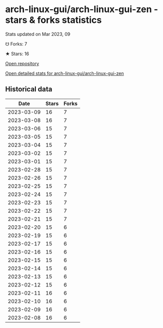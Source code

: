 # arch-linux-gui/arch-linux-gui-zen - stars & forks statistics

Stats updated on Mar 2023, 09

☋ Forks: 7

★ Stars: 16

[Open repository](https://github.com/arch-linux-gui/arch-linux-gui-zen)

[Open detailed stats for arch-linux-gui/arch-linux-gui-zen](https://reviewgithub.com/rep/arch-linux-gui/arch-linux-gui-zen)

## Historical data
| Date | Stars | Forks |
|------|-------|-------|
| 2023-03-09 | 16 | 7 | 
| 2023-03-08 | 16 | 7 | 
| 2023-03-06 | 15 | 7 | 
| 2023-03-05 | 15 | 7 | 
| 2023-03-04 | 15 | 7 | 
| 2023-03-02 | 15 | 7 | 
| 2023-03-01 | 15 | 7 | 
| 2023-02-28 | 15 | 7 | 
| 2023-02-26 | 15 | 7 | 
| 2023-02-25 | 15 | 7 | 
| 2023-02-24 | 15 | 7 | 
| 2023-02-23 | 15 | 7 | 
| 2023-02-22 | 15 | 7 | 
| 2023-02-21 | 15 | 7 | 
| 2023-02-20 | 15 | 6 | 
| 2023-02-19 | 15 | 6 | 
| 2023-02-17 | 15 | 6 | 
| 2023-02-16 | 15 | 6 | 
| 2023-02-15 | 15 | 6 | 
| 2023-02-14 | 15 | 6 | 
| 2023-02-13 | 15 | 6 | 
| 2023-02-12 | 15 | 6 | 
| 2023-02-11 | 16 | 6 | 
| 2023-02-10 | 16 | 6 | 
| 2023-02-09 | 16 | 6 | 
| 2023-02-08 | 16 | 6 | 

